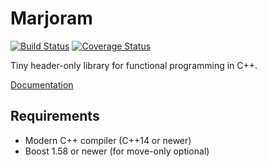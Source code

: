 # Marjoram

[![Build Status](https://travis-ci.org/studer-l/marjoram.svg?branch=master)](https://travis-ci.org/studer-l/marjoram)
[![Coverage Status](https://coveralls.io/repos/github/studer-l/marjoram/badge.svg?branch=HEAD)](https://coveralls.io/github/studer-l/marjoram?branch=HEAD)

Tiny header-only library for functional programming in C++.

[Documentation](https://studer-l.github.io/marjoram/)

## Requirements

- Modern C++ compiler (C++14 or newer)
- Boost 1.58 or newer (for move-only optional)

